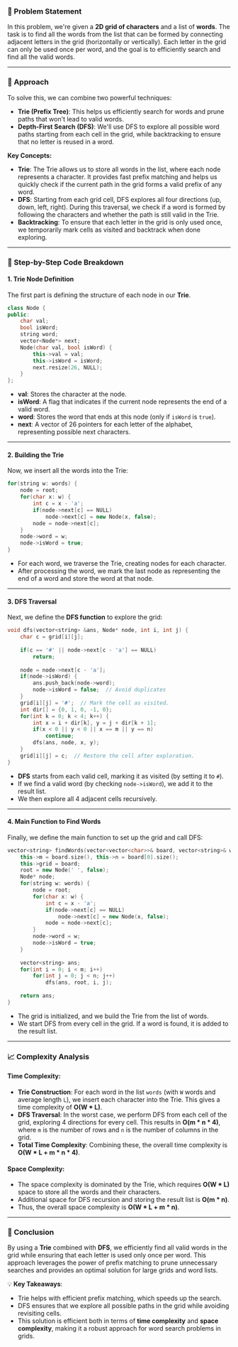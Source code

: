 ### 🚀 Problem Statement

In this problem, we're given a **2D grid of characters** and a list of **words**. The task is to find all the words from the list that can be formed by connecting adjacent letters in the grid (horizontally or vertically). Each letter in the grid can only be used once per word, and the goal is to efficiently search and find all the valid words.

---

### 🧠 Approach

To solve this, we can combine two powerful techniques:

- **Trie (Prefix Tree)**: This helps us efficiently search for words and prune paths that won't lead to valid words.
- **Depth-First Search (DFS)**: We'll use DFS to explore all possible word paths starting from each cell in the grid, while backtracking to ensure that no letter is reused in a word.

**Key Concepts:**
- **Trie**: The Trie allows us to store all words in the list, where each node represents a character. It provides fast prefix matching and helps us quickly check if the current path in the grid forms a valid prefix of any word.
- **DFS**: Starting from each grid cell, DFS explores all four directions (up, down, left, right). During this traversal, we check if a word is formed by following the characters and whether the path is still valid in the Trie.
- **Backtracking**: To ensure that each letter in the grid is only used once, we temporarily mark cells as visited and backtrack when done exploring.

---

### 🔨 Step-by-Step Code Breakdown

#### 1. **Trie Node Definition**

The first part is defining the structure of each node in our **Trie**.

```cpp
class Node {
public:
    char val;
    bool isWord;
    string word;
    vector<Node*> next;
    Node(char val, bool isWord) {
        this->val = val;
        this->isWord = isWord;
        next.resize(26, NULL);
    }
};
```

- **val**: Stores the character at the node.
- **isWord**: A flag that indicates if the current node represents the end of a valid word.
- **word**: Stores the word that ends at this node (only if `isWord` is `true`).
- **next**: A vector of 26 pointers for each letter of the alphabet, representing possible next characters.

---

#### 2. **Building the Trie**

Now, we insert all the words into the Trie:

```cpp
for(string w: words) {
    node = root;
    for(char x: w) {
        int c = x - 'a'; 
        if(node->next[c] == NULL)
            node->next[c] = new Node(x, false);
        node = node->next[c];
    }
    node->word = w;
    node->isWord = true;
}
```

- For each word, we traverse the Trie, creating nodes for each character.
- After processing the word, we mark the last node as representing the end of a word and store the word at that node.

---

#### 3. **DFS Traversal**

Next, we define the **DFS function** to explore the grid:

```cpp
void dfs(vector<string> &ans, Node* node, int i, int j) {
    char c = grid[i][j];
    
    if(c == '#' || node->next[c - 'a'] == NULL)
        return;
    
    node = node->next[c - 'a'];
    if(node->isWord) {
        ans.push_back(node->word);
        node->isWord = false;  // Avoid duplicates
    }
    grid[i][j] = '#';  // Mark the cell as visited.
    int dir[] = {0, 1, 0, -1, 0};
    for(int k = 0; k < 4; k++) {
        int x = i + dir[k], y = j + dir[k + 1];
        if(x < 0 || y < 0 || x == m || y == n)
            continue;
        dfs(ans, node, x, y);
    }
    grid[i][j] = c;  // Restore the cell after exploration.
}
```

- **DFS** starts from each valid cell, marking it as visited (by setting it to `#`).
- If we find a valid word (by checking `node->isWord`), we add it to the result list.
- We then explore all 4 adjacent cells recursively.

---

#### 4. **Main Function to Find Words**

Finally, we define the main function to set up the grid and call DFS:

```cpp
vector<string> findWords(vector<vector<char>>& board, vector<string>& words) {
    this->m = board.size(), this->n = board[0].size();
    this->grid = board;
    root = new Node(' ', false);
    Node* node;
    for(string w: words) {
        node = root;
        for(char x: w) {
            int c = x - 'a';
            if(node->next[c] == NULL)
                node->next[c] = new Node(x, false);
            node = node->next[c];
        }
        node->word = w;
        node->isWord = true;
    }
    
    vector<string> ans;
    for(int i = 0; i < m; i++)
        for(int j = 0; j < n; j++)
            dfs(ans, root, i, j);
    
    return ans;
}
```

- The grid is initialized, and we build the Trie from the list of words.
- We start DFS from every cell in the grid. If a word is found, it is added to the result list.

---

### 📈 Complexity Analysis

#### Time Complexity:
- **Trie Construction**: For each word in the list `words` (with `W` words and average length `L`), we insert each character into the Trie. This gives a time complexity of **O(W * L)**.
- **DFS Traversal**: In the worst case, we perform DFS from each cell of the grid, exploring 4 directions for every cell. This results in **O(m * n * 4)**, where `m` is the number of rows and `n` is the number of columns in the grid.
- **Total Time Complexity**: Combining these, the overall time complexity is **O(W * L + m * n * 4)**.

#### Space Complexity:
- The space complexity is dominated by the Trie, which requires **O(W * L)** space to store all the words and their characters.
- Additional space for DFS recursion and storing the result list is **O(m * n)**.
- Thus, the overall space complexity is **O(W * L + m * n)**.

---

### 🏁 Conclusion

By using a **Trie** combined with **DFS**, we efficiently find all valid words in the grid while ensuring that each letter is used only once per word. This approach leverages the power of prefix matching to prune unnecessary searches and provides an optimal solution for large grids and word lists. 

💡 **Key Takeaways**:
- Trie helps with efficient prefix matching, which speeds up the search.
- DFS ensures that we explore all possible paths in the grid while avoiding revisiting cells.
- This solution is efficient both in terms of **time complexity** and **space complexity**, making it a robust approach for word search problems in grids.

